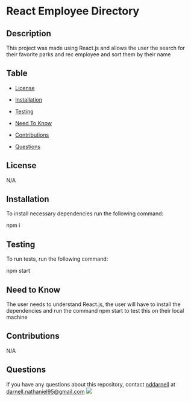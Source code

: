 # React Employee Directory
        
        
## Description
        
This project was made using React.js and allows the user the search for their favorite parks and rec employee and sort them by their name
        
## Table
        
* [License](#license)

* [Installation](#installation)
        
* [Testing](#testing)

* [Need To Know](#needtoknow)

* [Contributions](#contributions)
        
* [Questions](#questions)
        
## License
        
N/A

## Installation
        
To install necessary dependencies run the following command:
        
npm i
        
## Testing
         
To run tests, run the following command:

npm start

## Need to Know

The user needs to understand React.js, the user will have to install the dependencies and run the command npm start to test this on their local machine

## Contributions
        
N/A
        
## Questions

If you have any questions about this repository, contact [nddarnell](https://github.com/nddarnell) at darnell.nathaniel95@gmail.com
    <img src="https://avatars0.githubusercontent.com/u/60324766?v=4">